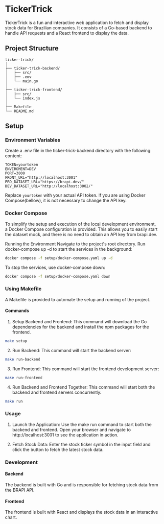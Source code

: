 # TickerTrick

TickerTrick is a fun and interactive web application to fetch and display stock data for Brazilian companies. It consists of a Go-based backend to handle API requests and a React frontend to display the data.

## Project Structure

```plaintext
ticker-trick/
│
├── ticker-trick-backend/
│   ├── src/
│   ├── .env
│   └── main.go
│
├── ticker-trick-frontend/
│   ├── src/
│   └── index.js
│
├── Makefile
└── README.md
```

## Setup

### Environment Variables
Create a .env file in the ticker-trick-backend directory with the following content:

```dotenv
TOKEN=yourtoken
ENVIROMENT=DEV
PORT=3000
FRONT_URL="http://localhost:3001"
PRD_DATASET_URL="https://brapi.dev/"
DEV_DATASET_URL="http://localhost:3002/"
```

Replace `yourtoken` with your actual API token. If you are using Docker Compose(bellow), it is not necessary to change the API key.

### Docker Compose
To simplify the setup and execution of the local development environment, a Docker Compose configuration is provided. This allows you to easily start the dataset mock, and there is no need to obtain an API key from brapi.dev.

Running the Environment
Navigate to the project's root directory.
Run docker-compose up -d to start the services in the background:
```sh
docker compose -f setup/docker-compose.yaml up -d
```
To stop the services, use docker-compose down:
```sh
docker compose -f setup/docker-compose.yaml down
```

### Using Makefile
A Makefile is provided to automate the setup and running of the project.

#### Commands
1. Setup Backend and Frontend:
This command will download the Go dependencies for the backend and install the npm packages for the frontend.
```sh
make setup
```
2. Run Backend:
This command will start the backend server:
```sh
make run-backend
```
3. Run Frontend:
This command will start the frontend development server:
```sh
make run-frontend
```
4. Run Backend and Frontend Together:
This command will start both the backend and frontend servers concurrently.
```sh
make run
```

### Usage
1. Launch the Application:
Use the make run command to start both the backend and frontend. Open your browser and navigate to http://localhost:3001 to see the application in action.

2. Fetch Stock Data:
Enter the stock ticker symbol in the input field and click the button to fetch the latest stock data.

### Development
#### Backend
The backend is built with Go and is responsible for fetching stock data from the BRAPI API.

#### Frontend
The frontend is built with React and displays the stock data in an interactive chart.
